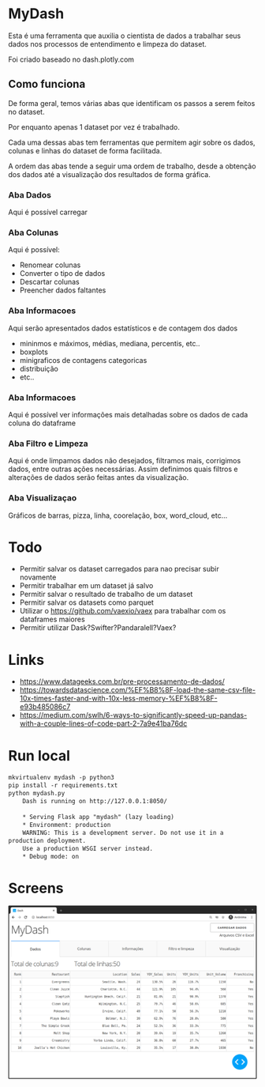 # MyDash

Esta é uma ferramenta que auxilia o cientista de dados a 
trabalhar seus dados nos processos de entendimento e limpeza
do dataset.

Foi criado baseado no dash.plotly.com

## Como funciona

De forma geral, temos várias abas que identificam os passos a serem feitos no
dataset.

Por enquanto apenas 1 dataset por vez é trabalhado.

Cada uma dessas abas tem ferramentas que permitem agir sobre os dados, colunas e
linhas do dataset de forma facilitada.

A ordem das abas tende a seguir uma ordem de trabalho, desde a obtenção dos 
dados até a visualização dos resultados de forma gráfica.

### Aba Dados

Aqui é possível carregar

### Aba Colunas

Aqui é possível:

* Renomear colunas
* Converter o tipo de dados
* Descartar colunas
* Preencher dados faltantes

### Aba Informacoes

Aqui serão apresentados dados estatísticos e de contagem dos dados

* mininmos e máximos, médias, mediana, percentis, etc..
* boxplots
* minigraficos de contagens categoricas
* distribuição
* etc..

### Aba Informacoes

Aqui é possível ver informações mais detalhadas sobre os dados de cada coluna 
do dataframe

### Aba Filtro e Limpeza

Aqui é onde limpamos dados não desejados, filtramos mais, corrigimos dados, 
entre outras ações necessárias.
Assim definimos quais filtros e alterações de dados serão feitas antes da 
visualização.

### Aba Visualizaçao

Gráficos de barras, pizza, linha, coorelação, box, word_cloud, etc...

# Todo

* Permitir salvar os dataset carregados para nao precisar subir novamente
* Permitir trabalhar em um dataset já salvo
* Permitir salvar o resultado de trabalho de um dataset 
* Permitir salvar os datasets como parquet
* Utilizar o https://github.com/vaexio/vaex para trabalhar com os dataframes maiores
* Permitir utilizar Dask?Swifter?Pandaralell?Vaex?


# Links

* https://www.datageeks.com.br/pre-processamento-de-dados/
* https://towardsdatascience.com/%EF%B8%8F-load-the-same-csv-file-10x-times-faster-and-with-10x-less-memory-%EF%B8%8F-e93b485086c7
* https://medium.com/swlh/6-ways-to-significantly-speed-up-pandas-with-a-couple-lines-of-code-part-2-7a9e41ba76dc 


# Run local

    mkvirtualenv mydash -p python3
    pip install -r requirements.txt
    python mydash.py 
        Dash is running on http://127.0.0.1:8050/

        * Serving Flask app "mydash" (lazy loading)
        * Environment: production
        WARNING: This is a development server. Do not use it in a production deployment.
        Use a production WSGI server instead.
        * Debug mode: on



# Screens

![tela principal](https://github.com/berlotto/mydash/raw/main/screen.png)